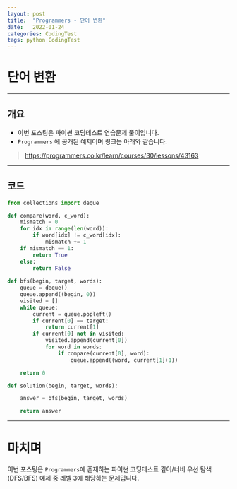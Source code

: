 ```yaml
---
layout: post
title:  "Programmers - 단어 변환"
date:   2022-01-24
categories: CodingTest
tags: python CodingTest
---
```

# 단어 변환
---

## 개요

* 이번 포스팅은 파이썬 코딩테스트 연습문제 풀이입니다.
* `Programmers` 에 공개된 예제이며 링크는 아래와 같습니다.

> <https://programmers.co.kr/learn/courses/30/lessons/43163>
    
---
    
## 코드

```python
from collections import deque

def compare(word, c_word):
    mismatch = 0
    for idx in range(len(word)):
        if word[idx] != c_word[idx]:
            mismatch += 1
    if mismatch == 1:
        return True
    else:
        return False
    
def bfs(begin, target, words):
    queue = deque()
    queue.append((begin, 0))
    visited = []
    while queue:
        current = queue.popleft()
        if current[0] == target:
            return current[1]
        if current[0] not in visited:
            visited.append(current[0])
            for word in words:
                if compare(current[0], word):
                    queue.append((word, current[1]+1))

    return 0

def solution(begin, target, words):

    answer = bfs(begin, target, words)

    return answer
```

---
# 마치며
이번 포스팅은 `Programmers`에 존재하는 파이썬 코딩테스트 깊이/너비 우선 탐색(DFS/BFS) 예제 중 레벨 3에 해당하는 문제입니다. 